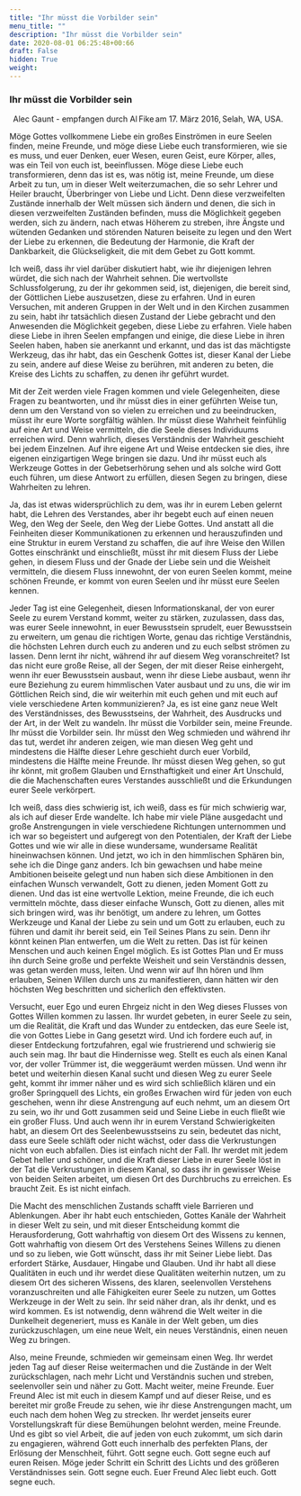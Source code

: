 ```yaml
---
title: "Ihr müsst die Vorbilder sein"
menu_title: ""
description: "Ihr müsst die Vorbilder sein"
date: 2020-08-01 06:25:48+00:66
draft: False
hidden: True
weight:
---
```

### Ihr müsst die Vorbilder sein
 
Alec Gaunt - empfangen durch Al Fike am 17. März 2016, Selah, WA, USA.

Möge Gottes vollkommene Liebe ein großes Einströmen in eure Seelen finden, meine Freunde, und möge diese Liebe euch transformieren, wie sie es muss, und euer Denken, euer Wesen, euren Geist, eure Körper, alles, was ein Teil von euch ist, beeinflussen. Möge diese Liebe euch transformieren, denn das ist es, was nötig ist, meine Freunde, um diese Arbeit zu tun, um in dieser Welt weiterzumachen, die so sehr Lehrer und Heiler braucht, Überbringer von Liebe und Licht. Denn diese verzweifelten Zustände innerhalb der Welt müssen sich ändern und denen, die sich in diesen verzweifelten Zuständen befinden, muss die Möglichkeit gegeben werden, sich zu ändern, nach etwas Höherem zu streben, ihre Ängste und wütenden Gedanken und störenden Naturen beiseite zu legen und den Wert der Liebe zu erkennen, die Bedeutung der Harmonie, die Kraft der Dankbarkeit, die Glückseligkeit, die mit dem Gebet zu Gott kommt. 

Ich weiß, dass ihr viel darüber diskutiert habt, wie ihr diejenigen lehren würdet, die sich nach der Wahrheit sehnen. Die wertvollste Schlussfolgerung, zu der ihr gekommen seid, ist, diejenigen, die bereit sind, der Göttlichen Liebe auszusetzen, diese zu erfahren. Und in euren Versuchen, mit anderen Gruppen in der Welt und in den Kirchen zusammen zu sein, habt ihr tatsächlich diesen Zustand der Liebe gebracht und den Anwesenden die Möglichkeit gegeben, diese Liebe zu erfahren. Viele haben diese Liebe in ihren Seelen empfangen und einige, die diese Liebe in ihren Seelen haben, haben sie anerkannt und erkannt, und das ist das mächtigste Werkzeug, das ihr habt, das ein Geschenk Gottes ist, dieser Kanal der Liebe zu sein, andere auf diese Weise zu berühren, mit anderen zu beten, die Kreise des Lichts zu schaffen, zu denen ihr geführt wurdet. 

Mit der Zeit werden viele Fragen kommen und viele Gelegenheiten, diese Fragen zu beantworten, und ihr müsst dies in einer geführten Weise tun, denn um den Verstand von so vielen zu erreichen und zu beeindrucken, müsst ihr eure Worte sorgfältig wählen. Ihr müsst diese Wahrheit feinfühlig auf eine Art und Weise vermitteln, die die Seele dieses Individuums erreichen wird. Denn wahrlich, dieses Verständnis der Wahrheit geschieht bei jedem Einzelnen. Auf ihre eigene Art und Weise entdecken sie dies, ihre eigenen einzigartigen Wege bringen sie dazu. Und ihr müsst euch als Werkzeuge Gottes in der Gebetserhörung sehen und als solche wird Gott euch führen, um diese Antwort zu erfüllen, diesen Segen zu bringen, diese Wahrheiten zu lehren. 

Ja, das ist etwas widersprüchlich zu dem, was ihr in eurem Leben gelernt habt, die Lehren des Verstandes, aber ihr begebt euch auf einen neuen Weg, den Weg der Seele, den Weg der Liebe Gottes. Und anstatt all die Feinheiten dieser Kommunikationen zu erkennen und herauszufinden und eine Struktur in eurem Verstand zu schaffen, die auf ihre Weise den Willen Gottes einschränkt und einschließt, müsst ihr mit diesem Fluss der Liebe gehen, in diesem Fluss und der Gnade der Liebe sein und die Weisheit vermitteln, die diesem Fluss innewohnt, der von euren Seelen kommt, meine schönen Freunde, er kommt von euren Seelen und ihr müsst eure Seelen kennen. 

Jeder Tag ist eine Gelegenheit, diesen Informationskanal, der von eurer Seele zu eurem Verstand kommt, weiter zu stärken, zuzulassen, dass das, was eurer Seele innewohnt, in euer Bewusstsein sprudelt, euer Bewusstsein zu erweitern, um genau die richtigen Worte, genau das richtige Verständnis, die höchsten Lehren durch euch zu anderen und zu euch selbst strömen zu lassen. Denn lernt ihr nicht, während ihr auf diesem Weg voranschreitet? Ist das nicht eure große Reise, all der Segen, der mit dieser Reise einhergeht, wenn ihr euer Bewusstsein ausbaut, wenn ihr diese Liebe ausbaut, wenn ihr eure Beziehung zu eurem himmlischen Vater ausbaut und zu uns, die wir im Göttlichen Reich sind, die wir weiterhin mit euch gehen und mit euch auf viele verschiedene Arten kommunizieren? Ja, es ist eine ganz neue Welt des Verständnisses, des Bewusstseins, der Wahrheit, des Ausdrucks und der Art, in der Welt zu wandeln. Ihr müsst die Vorbilder sein, meine Freunde. Ihr müsst die Vorbilder sein. Ihr müsst den Weg schmieden und während ihr das tut, werdet ihr anderen zeigen, wie man diesen Weg geht und mindestens die Hälfte dieser Lehre geschieht durch euer Vorbild, mindestens die Hälfte meine Freunde. Ihr müsst diesen Weg gehen, so gut ihr könnt, mit großem Glauben und Ernsthaftigkeit und einer Art Unschuld, die die Machenschaften eures Verstandes ausschließt und die Erkundungen eurer Seele verkörpert. 

Ich weiß, dass dies schwierig ist, ich weiß, dass es für mich schwierig war, als ich auf dieser Erde wandelte. Ich habe mir viele Pläne ausgedacht und große Anstrengungen in viele verschiedene Richtungen unternommen und ich war so begeistert und aufgeregt von den Potentialen, der Kraft der Liebe Gottes und wie wir alle in diese wundersame, wundersame Realität hineinwachsen können. Und jetzt, wo ich in den himmlischen Sphären bin, sehe ich die Dinge ganz anders. Ich bin gewachsen und habe meine Ambitionen beiseite gelegt und nun haben sich diese Ambitionen in den einfachen Wunsch verwandelt, Gott zu dienen, jeden Moment Gott zu dienen. Und das ist eine wertvolle Lektion, meine Freunde, die ich euch vermitteln möchte, dass dieser einfache Wunsch, Gott zu dienen, alles mit sich bringen wird, was ihr benötigt, um andere zu lehren, um Gottes Werkzeuge und Kanal der Liebe zu sein und um Gott zu erlauben, euch zu führen und damit ihr bereit seid, ein Teil Seines Plans zu sein. Denn ihr könnt keinen Plan entwerfen, um die Welt zu retten. Das ist für keinen Menschen und auch keinen Engel möglich. Es ist Gottes Plan und Er muss ihn durch Seine große und perfekte Weisheit und sein Verständnis dessen, was getan werden muss, leiten. Und wenn wir auf Ihn hören und Ihm erlauben, Seinen Willen durch uns zu manifestieren, dann hätten wir den höchsten Weg beschritten und sicherlich den effektivsten. 

Versucht, euer Ego und euren Ehrgeiz nicht in den Weg dieses Flusses von Gottes Willen kommen zu lassen. Ihr wurdet gebeten, in eurer Seele zu sein, um die Realität, die Kraft und das Wunder zu entdecken, das eure Seele ist, die von Gottes Liebe in Gang gesetzt wird. Und ich fordere euch auf, in dieser Entdeckung fortzufahren, egal wie frustrierend und schwierig sie auch sein mag. Ihr baut die Hindernisse weg. Stellt es euch als einen Kanal vor, der voller Trümmer ist, die weggeräumt werden müssen. Und wenn ihr betet und weiterhin diesen Kanal sucht und diesen Weg zu eurer Seele geht, kommt ihr immer näher und es wird sich schließlich klären und ein großer Springquell des Lichts, ein großes Erwachen wird für jeden von euch geschehen, wenn ihr diese Anstrengung auf euch nehmt, um an diesem Ort zu sein, wo ihr und Gott zusammen seid und Seine Liebe in euch fließt wie ein großer Fluss. Und auch wenn ihr in eurem Verstand Schwierigkeiten habt, an diesem Ort des Seelenbewusstseins zu sein, bedeutet das nicht, dass eure Seele schläft oder nicht wächst, oder dass die Verkrustungen nicht von euch abfallen. Dies ist einfach nicht der Fall. Ihr werdet mit jedem Gebet heller und schöner, und die Kraft dieser Liebe in eurer Seele löst in der Tat die Verkrustungen in diesem Kanal, so dass ihr in gewisser Weise von beiden Seiten arbeitet, um diesen Ort des Durchbruchs zu erreichen. Es braucht Zeit. Es ist nicht einfach. 

Die Macht des menschlichen Zustands schafft viele Barrieren und Ablenkungen. Aber ihr habt euch entschieden, Gottes Kanäle der Wahrheit in dieser Welt zu sein, und mit dieser Entscheidung kommt die Herausforderung, Gott wahrhaftig von diesem Ort des Wissens zu kennen, Gott wahrhaftig von diesem Ort des Verstehens Seines Willens zu dienen und so zu lieben, wie Gott wünscht, dass ihr mit Seiner Liebe liebt. Das erfordert Stärke, Ausdauer, Hingabe und Glauben. Und ihr habt all diese Qualitäten in euch und ihr werdet diese Qualitäten weiterhin nutzen, um zu diesem Ort des sicheren Wissens, des klaren, seelenvollen Verstehens voranzuschreiten und alle Fähigkeiten eurer Seele zu nutzen, um Gottes Werkzeuge in der Welt zu sein. Ihr seid näher dran, als ihr denkt, und es wird kommen. Es ist notwendig, denn während die Welt weiter in die Dunkelheit degeneriert, muss es Kanäle in der Welt geben, um dies zurückzuschlagen, um eine neue Welt, ein neues Verständnis, einen neuen Weg zu bringen. 

Also, meine Freunde, schmieden wir gemeinsam einen Weg. Ihr werdet jeden Tag auf dieser Reise weitermachen und die Zustände in der Welt zurückschlagen, nach mehr Licht und Verständnis suchen und streben, seelenvoller sein und näher zu Gott. Macht weiter, meine Freunde. Euer Freund Alec ist mit euch in diesem Kampf und auf dieser Reise, und es bereitet mir große Freude zu sehen, wie ihr diese Anstrengungen macht, um euch nach dem hohen Weg zu strecken. Ihr werdet jenseits eurer Vorstellungskraft für diese Bemühungen belohnt werden, meine Freunde. Und es gibt so viel Arbeit, die auf jeden von euch zukommt, um sich darin zu engagieren, während Gott euch innerhalb des perfekten Plans, der Erlösung der Menschheit, führt. Gott segne euch. Gott segne euch auf euren Reisen. Möge jeder Schritt ein Schritt des Lichts und des größeren Verständnisses sein. Gott segne euch. Euer Freund Alec liebt euch. Gott segne euch. 
